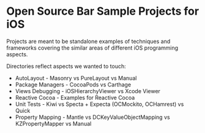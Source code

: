 # Open Source Bar Sample Projects for iOS

Projects are meant to be standalone examples of techniques and frameworks covering the similar areas of different iOS programming aspects.

Directories reflect aspects we wanted to touch:
 - AutoLayout - Masonry vs PureLayout vs Manual
 - Package Managers - CocoaPods vs Carthage
 - Views Debugging - iOSHierarchyViewer vs Xcode Viewer
 - Reactive Cocoa - Examples for Reactive Cocoa
 - Unit Tests - Kiwi vs Specta + Expecta (OCMockito, OCHamrest) vs Quick
 - Property Mapping - Mantle vs DCKeyValueObjectMapping vs KZPropertyMapper vs Manual
